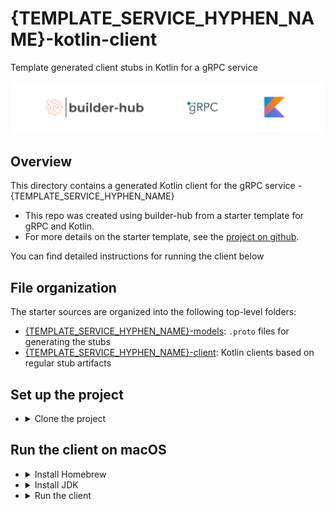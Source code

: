 # {TEMPLATE_SERVICE_HYPHEN_NAME}-kotlin-client
Template generated client stubs in Kotlin for a gRPC service

![](logo/bh_grpc_kotlin.png)

## Overview

This directory contains a generated Kotlin client for the gRPC service - {TEMPLATE_SERVICE_HYPHEN_NAME}

- This repo was created using builder-hub from a starter template for gRPC and Kotlin.
- For more details on the starter template, see the [project on github](https://github.com/builder-hub/starter-service-kotlin-client).

You can find detailed instructions for running the client below

## File organization

The starter sources are organized into the following top-level folders:

- [{TEMPLATE_SERVICE_HYPHEN_NAME}-models]({TEMPLATE_SERVICE_HYPHEN_NAME}-models): `.proto` files for generating the stubs
- [{TEMPLATE_SERVICE_HYPHEN_NAME}-client]({TEMPLATE_SERVICE_HYPHEN_NAME}-client): Kotlin clients based on regular stub artifacts

## Set up the project
- <details>
  <summary>Clone the project</summary>

  Clone the project recursively cloning all submodules

  ```sh
  git clone git@github.com:{TARGET_SERVER_REPO_OWNER}/{TEMPLATE_SERVICE_HYPHEN_NAME}-kotlin-client.git --recurse-submodules
  ```

  Navigate into the project:
  ```sh
  cd {TEMPLATE_SERVICE_HYPHEN_NAME}-kotlin-client
  ```


## Run the client on macOS

- <details>
  <summary>Install Homebrew</summary>

  Download and install Homebrew:

  ```sh
  /bin/bash -c "$(curl -fsSL https://raw.githubusercontent.com/Homebrew/install/HEAD/install.sh)"
  ```

- <details>
  <summary>Install JDK</summary>

  Install any version of JDK (8 preferred):

  ```sh
  brew install openjdk@8
  ```

  Add the installed version of JDK to your path through .zshrc or .bash_profile

  ```sh
  echo 'export PATH="/usr/local/opt/openjdk@8/bin:$PATH"' >> ~/.zshrc
  source ~/.zshrc
  ```

  or

  ```sh
  echo 'export PATH="/usr/local/opt/openjdk@8/bin:$PATH"' >> ~/.bash_profile
  source ~/.bash_profile
  ```

- <details>
  <summary>Run the client</summary>

  Run the client which will make requests to the server using 50051 port:

  ```sh
  ./gradlew starter-service-client:start
  ```

[grpc.io Kotlin/JVM]: https://grpc.io/docs/languages/kotlin/
[Quick start]: https://grpc.io/docs/languages/kotlin/quickstart/
[Basics tutorial]: https://grpc.io/docs/languages/kotlin/basics/

